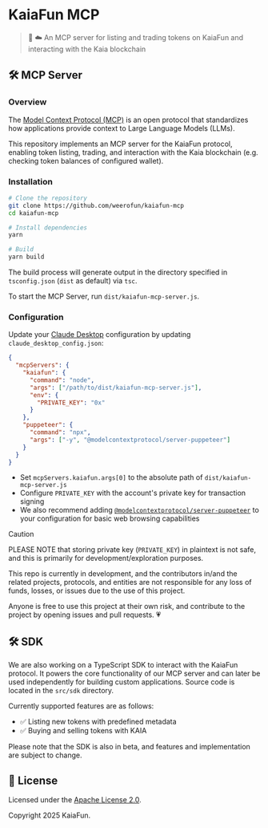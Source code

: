 # KaiaFun MCP

> 🐍 ☁️ An MCP server for listing and trading tokens on KaiaFun and interacting with the Kaia blockchain

## 🛠️ MCP Server

### Overview

The [Model Context Protocol (MCP)](https://modelcontextprotocol.io/introduction) is an open protocol that standardizes how applications provide context to Large Language Models (LLMs).

This repository implements an MCP server for the KaiaFun protocol, enabling token listing, trading, and interaction with the Kaia blockchain (e.g. checking token balances of configured wallet).

### Installation

```bash
# Clone the repository
git clone https://github.com/weerofun/kaiafun-mcp
cd kaiafun-mcp

# Install dependencies
yarn

# Build
yarn build
```

The build process will generate output in the directory specified in `tsconfig.json` (`dist` as default) via `tsc`.

To start the MCP Server, run `dist/kaiafun-mcp-server.js`.

### Configuration

Update your [Claude Desktop](https://claude.ai/download) configuration by updating `claude_desktop_config.json`:

```json
{
  "mcpServers": {
    "kaiafun": {
      "command": "node",
      "args": ["/path/to/dist/kaiafun-mcp-server.js"],
      "env": {
        "PRIVATE_KEY": "0x"
      }
    },
    "puppeteer": {
      "command": "npx",
      "args": ["-y", "@modelcontextprotocol/server-puppeteer"]
    }
  }
}
```

- Set `mcpServers.kaiafun.args[0]` to the absolute path of `dist/kaiafun-mcp-server.js`
- Configure `PRIVATE_KEY` with the account's private key for transaction signing
- We also recommend adding [`@modelcontextprotocol/server-puppeteer`](https://github.com/modelcontextprotocol/servers/tree/main/src/puppeteer) to your configuration for basic web browsing capabilities

> [!CAUTION]
> PLEASE NOTE that storing private key (`PRIVATE_KEY`) in plaintext is not safe, and this is primarily for development/exploration purposes.
>
> This repo is currently in development, and the contributors in/and the related projects, protocols, and entities are not responsible for any loss of funds, losses, or issues due to the use of this project.
>
> Anyone is free to use this project at their own risk, and contribute to the project by opening issues and pull requests. 💗

## 🛠️ SDK

We are also working on a TypeScript SDK to interact with the KaiaFun protocol. It powers the core functionality of our MCP server and can later be used independently for building custom applications. Source code is located in the `src/sdk` directory.

Currently supported features are as follows:

- ✅ Listing new tokens with predefined metadata
- ✅ Buying and selling tokens with KAIA

Please note that the SDK is also in beta, and features and implementation are subject to change.

## 📄 License

Licensed under the [Apache License 2.0](LICENSE).

Copyright 2025 KaiaFun.
